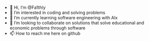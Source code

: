 - 👋 Hi, I’m @Fa1thly
- 👀 I’m interested in coding and solving problems
- 🌱 I’m currently learning software engineering with Alx
- 💞️ I’m looking to collaborate on solutions that solve educational and economic problems through software 
- 📫 How to reach me here on github

<!---
Fa1thly/Fa1thly is a ✨ special ✨ repository because its `README.md` (this file) appears on your GitHub profile.
You can click the Preview link to take a look at your changes.
--->
